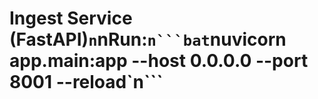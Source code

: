 ﻿# Ingest Service (FastAPI)`n`nRun:`n```bat`nuvicorn app.main:app --host 0.0.0.0 --port 8001 --reload`n```
